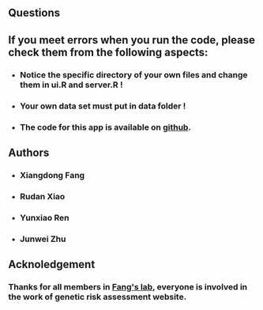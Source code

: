 ## **Questions**

## **If you meet errors when you run the code, please check them from the following aspects:**

- ### Notice the specific directory of your own files and change them in ui.R and server.R !

- ### Your own data set must put in data folder !

- ### The code for this app is available on [github](https://github.com/medxiaorudan/Type-Diabetes/).


## **Authors**

- ### Xiangdong Fang

- ### Rudan Xiao

- ### Yunxiao Ren

- ### Junwei Zhu


## **Acknoledgement**

### Thanks for all members in [Fang's lab](http://www.big.ac.cn/yjdw/kyxmz/200907/t20090723_2185492.html), everyone is involved in the work of genetic risk assessment website.

